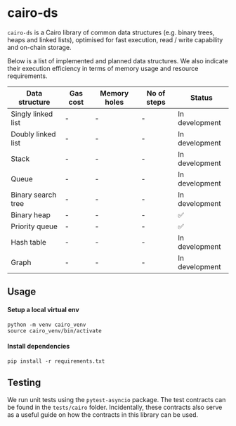# cairo-ds

`cairo-ds` is a Cairo library of common data structures (e.g. binary trees, heaps and linked lists), optimised for fast execution, read / write capability and on-chain storage.

Below is a list of implemented and planned data structures. We also indicate their execution efficiency in terms of memory usage and resource requirements.

| Data structure     | Gas cost | Memory holes | No of steps | Status         |
| ------------------ | -------- | ------------ | ----------- | -------------- |
| Singly linked list | - | - | - | In development |
| Doubly linked list | - | - | - | In development |
| Stack | - | - | - | In development |
| Queue | - | - | - | In development |
| Binary search tree | - | - | - | In development |
| Binary heap | - | - | - | ✅ |
| Priority queue | - | - | - | ✅ |
| Hash table | - | - | - | In development |
| Graph | - | - | - | In development |

## Usage

#### Setup a local virtual env

```
python -m venv cairo_venv
source cairo_venv/bin/activate
```

#### Install dependencies
```
pip install -r requirements.txt
```

## Testing

We run unit tests using the `pytest-asyncio` package. The test contracts can be found in the `tests/cairo` folder. Incidentally, these contracts also serve as a useful guide on how the contracts in this library can be used.
